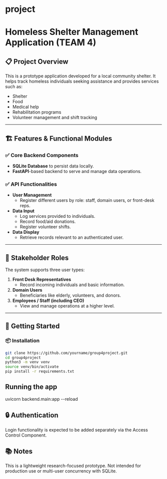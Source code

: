 # project

# Homeless Shelter Management Application (TEAM 4)

## 📋 Project Overview
This is a prototype application developed for a local community shelter. It helps track homeless individuals seeking assistance and provides services such as:

- Shelter
- Food
- Medical help
- Rehabilitation programs
- Volunteer management and shift tracking

---

## 🏗️ Features & Functional Modules

### ✅ Core Backend Components
- **SQLite Database** to persist data locally.
- **FastAPI**-based backend to serve and manage data operations.

### ✅ API Functionalities
- **User Management**
  - Register different users by role: staff, domain users, or front-desk reps.
- **Data Input**
  - Log services provided to individuals.
  - Record food/aid donations.
  - Register volunteer shifts.
- **Data Display**
  - Retrieve records relevant to an authenticated user.

---

## 👥 Stakeholder Roles
The system supports three user types:

1. **Front Desk Representatives**
   - Record incoming individuals and basic information.
2. **Domain Users**
   - Beneficiaries like elderly, volunteers, and donors.
3. **Employees / Staff (including CEO)**
   - View and manage operations at a higher level.

---

## 🚀 Getting Started

### 📦 Installation
```bash
git clone https://github.com/yourname/group4project.git
cd group4project
python3 -m venv venv
source venv/bin/activate
pip install -r requirements.txt
```

## Running the app
uvicorn backend.main:app --reload

## 🔒 Authentication
Login functionality is expected to be added separately via the Access Control Component.

## 📚 Notes
This is a lightweight research-focused prototype. Not intended for production use or multi-user concurrency with SQLite.